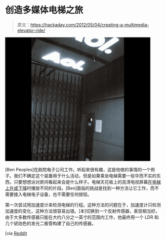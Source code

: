 # 创造多媒体电梯之旅

> 原文：<https://hackaday.com/2012/05/04/creating-a-multimedia-elevator-ride/>

![](img/db91a60d43f845e2195f2d678fb22267.png "video-on-an-elevator")

[Ben Peoples]在剧院电子公司工作。听起来很有趣，这是他做的事情的一个例子。我们不确定这个装置用于什么活动，但是如果乘坐电梯需要一些华而不实的东西，只要想想派对房间看起来会是什么样子。电梯天花板上的高清电视屏幕[在电梯上升或下降](http://www.trinculosattic.com/2012/05/show-business-has-its-ups-and-downs/)时播放不同的片段。[Ben]面临的挑战是找到一种方法让它工作，而不需要接入电梯电子设备，也不需要任何按钮。

第一次尝试用加速度计来检测电梯的行程。这种方法的问题在于，加速度计只检测加速度的变化，这种方法很容易出错。[本]切换到一个反射传感器，表现相当好。由于大多数传感器只能在大约八分之一英寸的范围内工作，他最终用一个 LDR 和几个琥珀色的发光二极管构建了自己的传感器。

[via [Reddit](http://www.reddit.com/r/arduino/comments/t6olv/show_business_has_its_ups_and_downs_an/)